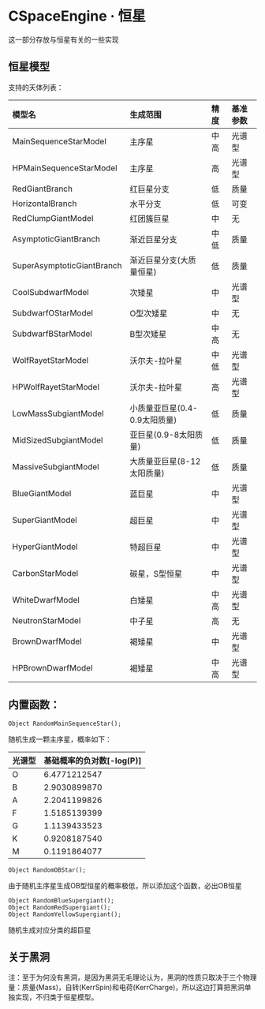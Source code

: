 # CSpaceEngine · 恒星

这一部分存放与恒星有关的一些实现

## 恒星模型

支持的天体列表：

| 模型名 | 生成范围 | 精度 | 基准参数 |
|:------|:-----|:----|:-----|
| MainSequenceStarModel | 主序星 | 中高 | 光谱型 |
| HPMainSequenceStarModel | 主序星 | 高 | 光谱型 |
| RedGiantBranch | 红巨星分支 | 低 | 质量 |
| HorizontalBranch | 水平分支 | 低 | 可变 |
| RedClumpGiantModel | 红团簇巨星 | 中 | 无 |
| AsymptoticGiantBranch | 渐近巨星分支 | 中低 | 质量 |
| SuperAsymptoticGiantBranch | 渐近巨星分支(大质量恒星) | 低 | 质量 |
| CoolSubdwarfModel | 次矮星 | 中 | 光谱型 |
| SubdwarfOStarModel | O型次矮星 | 中 | 无 |
| SubdwarfBStarModel | B型次矮星 | 中高 | 无 |
| WolfRayetStarModel | 沃尔夫-拉叶星 | 中低 | 光谱型 |
| HPWolfRayetStarModel | 沃尔夫-拉叶星 | 高 | 光谱型 |
| LowMassSubgiantModel | 小质量亚巨星(0.4-0.9太阳质量) | 低 | 质量 |
| MidSizedSubgiantModel | 亚巨星(0.9-8太阳质量) | 低 | 质量 |
| MassiveSubgiantModel | 大质量亚巨星(8-12太阳质量) | 低 | 质量 |
| BlueGiantModel | 蓝巨星 | 中 | 光谱型 |
| SuperGiantModel | 超巨星 | 中 | 光谱型 |
| HyperGiantModel | 特超巨星 | 中 | 光谱型 |
| CarbonStarModel | 碳星，S型恒星 | 中 | 光谱型 |
| WhiteDwarfModel | 白矮星 | 中高 | 光谱型 |
| NeutronStarModel | 中子星 | 高 | 无 |
| BrownDwarfModel | 褐矮星 | 中 | 光谱型 |
| HPBrownDwarfModel | 褐矮星 | 中高 | 光谱型 |

## 内置函数：

```
Object RandomMainSequenceStar();
```
随机生成一颗主序星，概率如下：

| 光谱型 | 基础概率的负对数[-log(P)] |
|:-------|:--------|
| O | 6.4771212547 |
| B | 2.9030899870 |
| A | 2.2041199826 |
| F | 1.5185139399 |
| G | 1.1139433523 |
| K | 0.9208187540 |
| M | 0.1191864077 |

```
Object RandomOBStar();
```
由于随机主序星生成OB型恒星的概率极低，所以添加这个函数，必出OB恒星

```
Object RandomBlueSupergiant();
Object RandomRedSupergiant();
Object RandomYellowSupergiant();
```
随机生成对应分类的超巨星

## 关于黑洞

注：至于为何没有黑洞，是因为黑洞无毛理论认为，黑洞的性质只取决于三个物理量：质量(Mass)，自转(KerrSpin)和电荷(KerrCharge)，所以这边打算把黑洞单独实现，不归类于恒星模型。